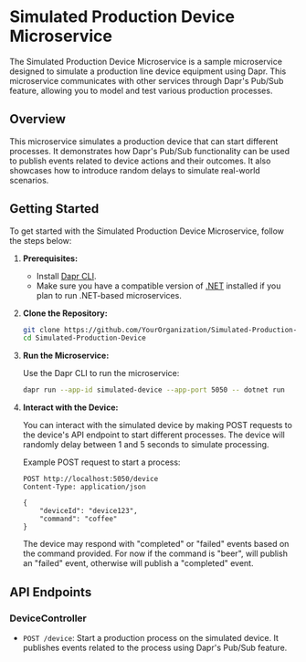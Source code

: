 # Simulated Production Device Microservice

The Simulated Production Device Microservice is a sample microservice designed to simulate a production line device equipment using Dapr. This microservice communicates with other services through Dapr's Pub/Sub feature, allowing you to model and test various production processes.

## Overview

This microservice simulates a production device that can start different processes. It demonstrates how Dapr's Pub/Sub functionality can be used to publish events related to device actions and their outcomes. It also showcases how to introduce random delays to simulate real-world scenarios.

## Getting Started

To get started with the Simulated Production Device Microservice, follow the steps below:

1. **Prerequisites:**

   - Install [Dapr CLI](https://docs.dapr.io/getting-started/install-dapr-cli/).
   - Make sure you have a compatible version of [.NET](https://dotnet.microsoft.com/download/dotnet) installed if you plan to run .NET-based microservices.

2. **Clone the Repository:**

   ```bash
   git clone https://github.com/YourOrganization/Simulated-Production-Device.git
   cd Simulated-Production-Device
   ```

3. **Run the Microservice:**

   Use the Dapr CLI to run the microservice:

   ```bash
   dapr run --app-id simulated-device --app-port 5050 -- dotnet run
   ```

4. **Interact with the Device:**

   You can interact with the simulated device by making POST requests to the device's API endpoint to start different processes. The device will randomly delay between 1 and 5 seconds to simulate processing.

   Example POST request to start a process:

   ```http
   POST http://localhost:5050/device
   Content-Type: application/json

   {
       "deviceId": "device123",
       "command": "coffee"
   }
   ```

   The device may respond with "completed" or "failed" events based on the command provided. For now if the command is "beer", will publish an "failed" event, otherwise 
   will publish a "completed" event.

## API Endpoints

### DeviceController

- `POST /device`: Start a production process on the simulated device. It publishes events related to the process using Dapr's Pub/Sub feature.